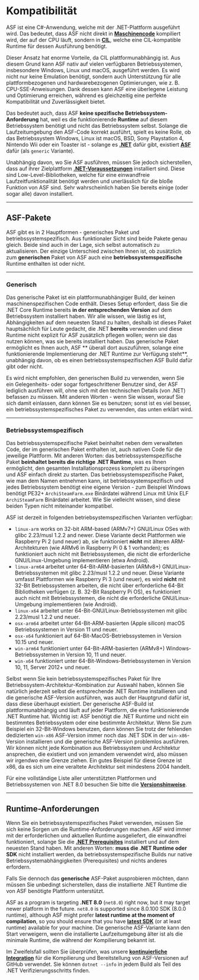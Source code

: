 # Kompatibilität

ASF ist eine C#-Anwendung, welche mit der .NET-Plattform ausgeführt wird. Das bedeutet, dass ASF nicht direkt in **[Maschinencode](https://en.wikipedia.org/wiki/Machine_code)** kompiliert wird, der auf der CPU läuft, sondern in **[CIL](https://de.wikipedia.org/wiki/Common_Intermediate_Language)**, welche eine CIL-kompatible Runtime für dessen Ausführung benötigt.

Dieser Ansatz hat enorme Vorteile, da CIL plattformunabhängig ist. Aus diesem Grund kann ASF nativ auf vielen verfügbaren Betriebssystemen, insbesondere Windows, Linux und macOS, ausgeführt werden. Es wird nicht nur keine Emulation benötigt, sondern auch Unterstützung für alle plattformbezogenen und hardwarebezogenen Optimierungen, wie z. B. CPU-SSE-Anweisungen. Dank dessen kann ASF eine überlegene Leistung und Optimierung erreichen, während es gleichzeitig eine perfekte Kompatibilität und Zuverlässigkeit bietet.

Das bedeutet auch, dass ASF **keine spezifische Betriebssystem-Anforderung** hat, weil es die funktionierende **Runtime** auf diesem Betriebssystem benötigt und nicht das Betriebssystem selbst. Solange die Laufzeitumgebung den ASF-Code korrekt ausführt, spielt es keine Rolle, ob das Betriebssystem Windows, Linux ist macOS, BSD, Sony Playstation 4, Nintendo Wii oder ein Toaster ist - solange es **[.NET](https://dotnet.microsoft.com/download/dotnet)** dafür gibt, existiert **[ASF](https://github.com/JustArchiNET/ArchiSteamFarm/releases/latest)** dafür (als `generic` Variante).

Unabhängig davon, wo Sie ASF ausführen, müssen Sie jedoch sicherstellen, dass auf ihrer Zielplattform **[.NET-Voraussetzungen](https://github.com/dotnet/core/blob/main/Documentation/prereqs.md)** installiert sind. Diese sind Low-Level-Bibliotheken, welche für eine einwandfreie Laufzeitfunktionalität benötigt werden und unerlässlich für die bloße Funktion von ASF sind. Sehr wahrscheinlich haben Sie bereits einige (oder sogar alle) davon installiert.

---

## ASF-Pakete

ASF gibt es in 2 Hauptformen - generisches Paket und betriebssystemspezifisch. Aus funktionaler Sicht sind beide Pakete genau gleich. Beide sind auch in der Lage, sich selbst automatisch zu aktualisieren. Der einzige Unterschied zwischen Ihnen ist, ob zusätzlich zum **generischen** Paket von ASF auch eine **betriebssystemspezifische** Runtime enthalten ist oder nicht.

---

### Generisch

Das generische Paket ist ein plattformunabhängiger Build, der keinen maschinenspezifischen Code enthält. Dieses Setup erfordert, dass Sie die .NET Core Runtime bereits **in der entsprechenden Version** auf dem Betriebssystem installiert haben. Wir alle wissen, wie lästig es ist, Abhängigkeiten auf dem neuesten Stand zu halten, deshalb ist dieses Paket hauptsächlich für Leute gedacht, die .NET **bereits** verwenden und diese Runtime nicht explizit für ASF zusätzlich pflegen wollen; wenn sie das nutzen können, was sie bereits installiert haben. Das generische Paket ermöglicht es Ihnen auch, ASF ** überall dort auszuführen, solange eine funktionierende Implementierung der .NET Runtime zur Verfügung steht**, unabhängig davon, ob es einen betriebssystemspezifischen ASF Build dafür gibt oder nicht.

Es wird nicht empfohlen, den generischen Build zu verwenden, wenn Sie ein Gelegenheits- oder sogar fortgeschrittener Benutzer sind, der ASF lediglich ausführen will, ohne sich mit den technischen Details (von .NET) befassen zu müssen. Mit anderen Worten - wenn Sie wissen, worauf Sie sich damit einlassen, dann können Sie es benutzen; sonst ist es viel besser, ein betriebssystemspezifisches Paket zu verwenden, das unten erklärt wird.

---

### Betriebssystemspezifisch

Das betriebssystemspezifische Paket beinhaltet neben dem verwalteten Code, der im generischen Paket enthalten ist, auch nativen Code für die jeweilige Plattform. Mit anderen Worten: das betriebssystemspezifische Paket **beinhaltet bereits die richtige .NET Runtime**, was es Ihnen ermöglicht, den gesamten Installationsprozess komplett zu überspringen und ASF einfach direkt zu starten. Das betriebssystemspezifische Paket, wie man dem Namen entnehmen kann, ist betriebssystemspezifisch und jedes Betriebssystem benötigt eine eigene Version - zum Beispiel Windows benötigt PE32+ `ArchiSteamFarm.exe` Binärdatei während Linux mit Unix ELF `ArchiSteamFarm` Binärdatei arbeitet. Wie Sie vielleicht wissen, sind diese beiden Typen nicht miteinander kompatibel.

ASF ist derzeit in folgenden betriebsystemspezifischen Varianten verfügbar:

- `linux-arm` works on 32-bit ARM-based (ARMv7+) GNU/Linux OSes with glibc 2.23/musl 1.2.2 and newer. Diese Variante deckt Plattformen wie Raspberry Pi 2 (und neuer) ab, sie funktioniert **nicht** mit älteren ARM-Architekturen (wie ARMv6 in Raspberry Pi 0 & 1 vorhanden); es funktioniert auch nicht mit Betriebssystemen, die nicht die erforderliche GNU/Linux-Umgebung implementieren (etwa Android).
- `linux-arm64` arbeitet unter 64-Bit-ARM-basierten (ARMv8+) GNU/Linux-Betriebssystemen mit glibc 2.23/musl 1.2.2 und neuer. Diese Variante umfasst Plattformen wie Raspberry Pi 3 (und neuer), es wird **nicht** mit 32-Bit Betriebssystemen arbeiten, die nicht über erforderliche 64-Bit Bibliotheken verfügen (z. B. 32-Bit Raspberry Pi OS), es funktioniert auch nicht mit Betriebssystemen, die nicht die erforderliche GNU/Linux-Umgebung implementieren (wie Android).
- `linux-x64` arbeitet unter 64-Bit-GNU/Linux-Betriebssystemen mit glibc 2.23/musl 1.2.2 und neuer.
- `osx-arm64` arbeitet unter 64-Bit-ARM-basierten (Apple silicon) macOS Betriebssystemen in Version 11 und neuer.
- `osx-x64` funktioniert auf 64-Bit-MacOS-Betriebssystemen in Version 10.15 und neuer.
- `win-arm64` funktioniert unter 64-Bit-ARM-basierten (ARMv8+) Windows-Betriebssystemen in Version 10, 11 und neuer.
- `win-x64` funktioniert unter 64-Bit-Windows-Betriebssystemen in Version 10, 11, Server 2012+ und neuer.

Selbst wenn Sie kein betriebssystemspezifisches Paket für Ihre Betriebssystem-Architektur-Kombination zur Auswahl haben, können Sie natürlich jederzeit selbst die entsprechende .NET Runtime installieren und die generische ASF-Version ausführen, was auch der Hauptgrund dafür ist, dass diese überhaupt existiert. Der generische ASF-Build ist plattformunabhängig und läuft auf jeder Plattform, die eine funktionierende .NET Runtime hat. Wichtig ist: ASF benötigt die .NET Runtime und nicht ein bestimmtes Betriebssystem oder eine bestimmte Architektur. Wenn Sie zum Beispiel ein 32-Bit-Windows benutzen, dann können Sie trotz der fehlenden dedizierten `win-x86` ASF-Version immer noch das .NET SDK in der `win-x86`-Version installieren und die generische ASF-Version problemlos ausführen. Wir können nicht jede Kombination aus Betriebssystem und Architektur ansprechen, die existiert und von jemandem verwendet wird, also müssen wir irgendwo eine Grenze ziehen. Ein gutes Beispiel für diese Grenze ist x86, da es sich um eine veraltete Architektur seit mindestens 2004 handelt.

Für eine vollständige Liste aller unterstützten Plattformen und Betriebssystemen von .NET 8.0 besuchen Sie bitte die **[Versionshinweise](https://github.com/dotnet/core/blob/main/release-notes/8.0/supported-os.md)**.

---

## Runtime-Anforderungen

Wenn Sie ein betriebssystemspezifisches Paket verwenden, müssen Sie sich keine Sorgen um die Runtime-Anforderungen machen. ASF wird immer mit der erforderlichen und aktuellen Runtime ausgeliefert, die einwandfrei funktioniert, solange Sie die **[.NET Prerequisites](https://github.com/dotnet/core/blob/main/Documentation/prereqs.md)** installiert und auf dem neuesten Stand haben. Mit anderen Worten: **muss die .NET Runtime oder SDK** nicht installiert werden, da betriebssystemspezifische Builds nur native Betriebssystemabhängigkeiten (Prerequisites) und nichts anderes erfordern.

Falls Sie dennoch das **generische** ASF-Paket ausprobieren möchten, dann müssen Sie unbedingt sicherstellen, dass die installierte .NET Runtime die von ASF benötigte Plattform unterstützt.

ASF as a program is targeting **.NET 8.0** (`net8.0`) right now, but it may target newer platform in the future. `net8.0` is supported since 8.0.100 SDK (8.0.0 runtime), although ASF might prefer **latest runtime at the moment of compilation**, so you should ensure that you have **[latest SDK](https://dotnet.microsoft.com/download)** (or at least runtime) available for your machine. Die generische ASF-Variante kann den Start verweigern, wenn die installierte Laufzeitumgebung älter ist als die minimale Runtime, die während der Kompilierung bekannt ist.

Im Zweifelsfall sollten Sie überprüfen, was unsere **[kontinuierliche Integration](https://github.com/JustArchiNET/ArchiSteamFarm/actions/workflows/publish.yml?query=branch%3Amain)** für die Kompilierung und Bereitstellung von ASF-Versionen auf GitHub verwendet. Sie können `dotnet --info` in jedem Build als Teil des .NET Verifizierungsschritts finden.